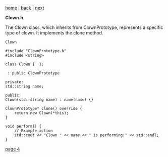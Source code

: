 [home](./page01.md) | [back](./page02.md) | [next](./page04.md)

**Clown.h**

The Clown class, which inherits from ClownPrototype, represents a specific type of clown. It implements the clone method.

```
Clown
```

```
#include "ClownPrototype.h"
#include <string>
```

```
class Clown {  };
```

```
 : public ClownPrototype
 ```

```
private:
std::string name;
```

```
public:
Clown(std::string name) : name(name) {}

ClownPrototype* clone() override {
    return new Clown(*this);
}
```

```
void perform() {
    // Example action
    std::cout << "Clown " << name << " is performing!" << std::endl;
}
```



[page 4](./page04.md)
